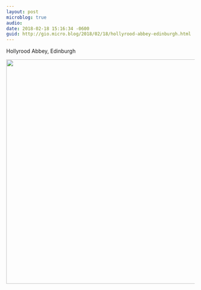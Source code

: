 ```yaml
---
layout: post
microblog: true
audio: 
date: 2018-02-18 15:16:34 -0600
guid: http://gio.micro.blog/2018/02/18/hollyrood-abbey-edinburgh.html
---
```

Hollyrood Abbey, Edinburgh 

<img src="http://microblog.stevegio.net/uploads/2018/8445f9dcbd.jpg" width="600" height="599" />

